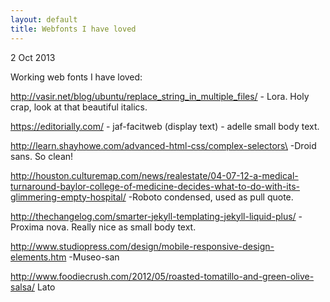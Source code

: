 ```yaml
---
layout: default
title: Webfonts I have loved
---
```


2 Oct 2013

Working web fonts I have loved:

http://vasir.net/blog/ubuntu/replace_string_in_multiple_files/
	- Lora. Holy crap, look at that beautiful italics.

https://editorially.com/
	- jaf-facitweb (display text)
	- adelle small body text.

http://learn.shayhowe.com/advanced-html-css/complex-selectors\
	-Droid sans. So clean!

http://houston.culturemap.com/news/realestate/04-07-12-a-medical-turnaround-baylor-college-of-medicine-decides-what-to-do-with-its-glimmering-empty-hospital/
	-Roboto condensed, used as pull quote.

http://thechangelog.com/smarter-jekyll-templating-jekyll-liquid-plus/
	-Proxima nova. Really nice as small body text.

http://www.studiopress.com/design/mobile-responsive-design-elements.htm
	-Museo-san

http://www.foodiecrush.com/2012/05/roasted-tomatillo-and-green-olive-salsa/
	Lato